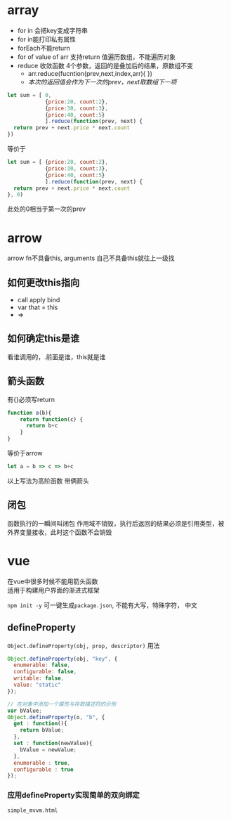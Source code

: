 # array
+ for in 会把key变成字符串
+ for in能打印私有属性
+ forEach不能return
+ for of   value of arr
支持return 值遍历数组，不能遍历对象
+ reduce 收敛函数 4个参数，返回的是叠加后的结果，原数组不变
    - arr.reduce(fucntion(prev,next,index,arr){
})
    - *本次的返回值会作为下一次的prev，next取数组下一项*
```javascript
let sum = [ 0, 
            {price:20, count:2},
            {price:30, count:3},
            {price:40, count:5}
            ].reduce(function(prev, next) {
  return prev + next.price * next.count
})
```
等价于
```javascript
let sum = [ {price:20, count:2},
            {price:30, count:3},
            {price:40, count:5}
            ].reduce(function(prev, next) {
  return prev + next.price * next.count
}, 0)
```
此处的0相当于第一次的prev

# arrow
arrow fn不具备this, arguments
自己不具备this就往上一级找

## 如何更改this指向
+ call apply bind
+ var that = this
+ =>

## 如何确定this是谁
看谁调用的，.前面是谁，this就是谁

## 箭头函数
有{}必须写return

```javascript
function a(b){
	return function(c) {
	  return b+c
	}
}
```
等价于arrow 
```javascript
let a = b => c => b+c
```
以上写法为高阶函数 带俩箭头

## 闭包
函数执行的一瞬间叫闭包 作用域不销毁，执行后返回的结果必须是引用类型，被外界变量接收，此时这个函数不会销毁

# vue
在vue中很多时候不能用箭头函数 </br >
适用于构建用户界面的渐进式框架

`npm init -y` 可一键生成`package.json`, 不能有大写，特殊字符， 中文

## defineProperty
`Object.defineProperty(obj, prop, descriptor)`
用法
```javascript
Object.defineProperty(obj, "key", {
  enumerable: false,
  configurable: false,
  writable: false,
  value: "static"
});
```
```javascript
// 在对象中添加一个属性与存取描述符的示例
var bValue;
Object.defineProperty(o, "b", {
  get : function(){
    return bValue;
  },
  set : function(newValue){
    bValue = newValue;
  },
  enumerable : true,
  configurable : true
});
```
### 应用defineProperty实现简单的双向绑定
`simple_mvvm.html`